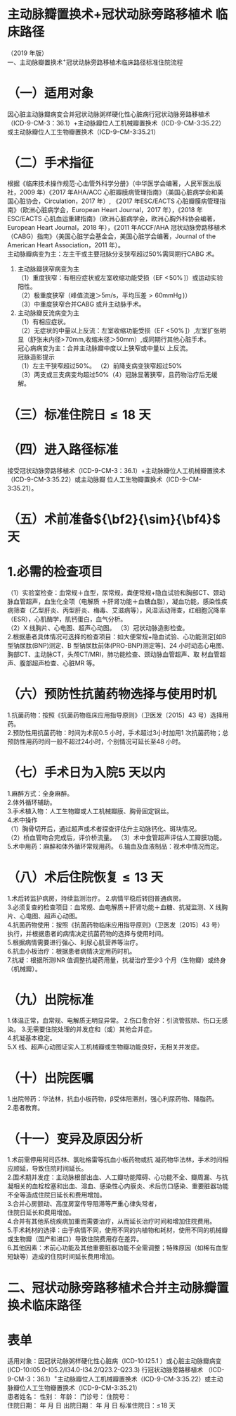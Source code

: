 # 主动脉瓣置换术+冠状动脉旁路移植术 临床路径  
（2019 年版）  
一、主动脉瓣置换术$^+$冠状动脉旁路移植术临床路径标准住院流程  
# （一）适用对象  
因心脏主动脉瓣病变合并冠状动脉粥样硬化性心脏病行冠状动脉旁路移植术（ICD-9-CM-3：36.1）$+$主动脉瓣位人工机械瓣置换术（ICD-9-CM-3:35.22）或主动脉瓣位人工生物瓣置换术（ICD-9-CM-3:35.21）  
# （二）手术指征  
根据《临床技术操作规范·心血管外科学分册》（中华医学会编著，人民军医出版社，2009 年）《2017 年AHA/ACC 心脏瓣膜病管理指南》（美国心脏病学会和美国心脏协会，Circulation，2017 年）, 《2017 年ESC/EACTS 心脏瓣膜病管理指南》（欧洲心脏病学会，European Heart Journal，2017 年），《2018 年ESC/EACTS 心肌血运重建指南》（欧洲心脏病学会，欧洲心胸外科协会编著，European Heart Journal，2018 年），《2011 年ACCF/AHA 冠状动脉旁路移植术（CABG）指南》（美国心脏学会基金会，美国心脏学会编著，Journal of the American Heart Association，2011 年）。  
主动脉瓣病变为主：左主干或主要冠脉分支狭窄超过$50\%$需同期行CABG 术。  
1. 主动脉瓣狭窄病变为主  
（1）重度狭窄：有相应症状或左室收缩功能受损（EF
$<\!50\%\,]$）或运动实验阳性。  
（2）极重度狭窄（峰值流速＞5m/s，平均压差${>}60\mathrm{mmHg}\,)$）  
（3）中重度狭窄合并CABG 或升主动脉手术。  
2. 主动脉瓣反流病变为主  
（1）有相应症状。  
（2）无症状的中量以上反流：左室收缩功能受损（EF
$<\!50\%\,]$）,左室扩张明显（舒张末内径$>\!70\mathrm{mm}$,收缩末径＞50mm）,或同期行其他心脏手术。  
冠心病病变为主：合并主动脉瓣中度以上狭窄或中量以 上反流。  
冠脉造影提示  
（1）左主干狭窄超过$50\%$。 （2）前降支病变狭窄超过$50\%$  
（3）两支或三支病变均超过$50\%$（4）冠脉显著狭窄，且药物治疗后无缓解。  
# （三）标准住院日${\leqslant}18$ 天  
# （四）进入路径标准  
接受冠状动脉旁路移植术（ICD-9-CM-3：36.1）$+$主动脉瓣位人工机械瓣置换术（ICD-9-CM-3:35.22）或主动脉瓣 位人工生物瓣置换术（ICD-9-CM-3:35.21）。  
# （五）术前准备${\bf2}{\sim}{\bf4}$ 天  
# 1.必需的检查项目  
（1）实验室检查：血常规＋血型，尿常规，粪便常规+隐血试验和胸部CT、颈动脉血管超声，血生化全项（电解质 ＋肝肾功能＋血糖血脂），凝血功能，感染性疾病筛查（乙型肝炎、丙型肝炎、梅毒、艾滋病等），风湿活动筛查，红细胞沉降率（ESR），心肌酶学，肌钙蛋白，血气分析。  
（2）X 线胸片、心电图、超声心动图。 （3）冠状动脉造影检查。  
2.根据患者具体情况可选择的检查项目：如大便常规$+$隐血试验、心功能测定[如B 型钠尿肽(BNP)测定、B 型钠尿肽前体(PRO-BNP)测定等]、24 小时动态心电图、胸部CT、主动脉CT，头颅CT/MRI，肺功能检查、颈动脉血管超声、取 材血管超声、腹部超声检查、心脏MR 等。  
# （六）预防性抗菌药物选择与使用时机  
1.抗菌药物：按照《抗菌药物临床应用指导原则》（卫医发〔2015〕43 号）选择用药。  
2.预防性用抗菌药物：时间为术前0.5 小时，手术超过3小时加用1 次抗菌药物；总预防性用药时间一般不超过24小时，个别情况可延长至48 小时。  
# （七）手术日为入院5 天以内  
1.麻醉方式：全身麻醉。  
2.体外循环辅助。  
3.手术植入物：人工生物瓣或人工机械瓣膜、胸骨固定钢丝。  
4.术中操作  
（1）胸骨切开后，通过超声或术者探查评估升主动脉钙化、斑块情况。  
（2）桥血管吻合完成后，评价桥流量。 （3）术中食管超声评估人工瓣膜功能。  
5.术中用药：麻醉和体外循环常规用药。 6.输血及血液制品：视术中情况而定。  
# （八）术后住院恢复${\leqslant}13$ 天  
1.术后转监护病房，持续监测治疗。 2.病情平稳后转回普通病房。  
3.必须复查的检查项目：血常规、血电解质＋肝肾功能＋血糖、抗凝监测、X 线胸片、心电图、超声心动图。  
4.抗菌药物使用：按照《抗菌药物临床应用指导原则》（卫医发〔2015〕43 号）执行，并根据患者的病情决定抗菌药物的选择与使用时间。  
5.根据病情需要进行强心、利尿心肌营养等治疗。  
6.抗血小板治疗：根据患者病情决定用药时机。  
7.抗凝：根据所测INR 值调整抗凝药用量，抗凝治疗至少3 个月（生物瓣）或终身（机械瓣）。  
# （九）出院标准  
1.体温正常，血常规、电解质无明显异常。 2.伤口愈合好：引流管拔除、伤口无感染。 3.无需要住院处理的并发症和（或）其他合并症。  
4.抗凝基本稳定。  
5.X 线、超声心动图证实人工机械瓣或生物瓣功能良好，无相关并发症。  
# （十）出院医嘱  
1.出院带药：华法林，抗血小板药物，β受体阻滞剂，强心利尿药物、降脂药。  
2.患者教育。  
# （十一）变异及原因分析  
1.术前需停用阿司匹林、氯吡格雷等抗血小板药物或抗 凝药物华法林，手术时间相应顺延，导致住院时间延长。  
2.围术期并发症：主动脉根部出血、人工瓣功能障碍、心功能不全、瓣周漏、与抗凝相关的血栓栓塞和出血、溶血、感染性心内膜炎、术后伤口感染、重要脏器功能不全等造成住院日延长和费用增加。  
3.合并心房颤动、高度房室传导阻滞等严重心律失常者，  
住院日延长和费用增加。  
4.合并有其他系统疾病加重而需要治疗，从而延长治疗时间和增加住院费用。  
5.手术耗材的选择：由于病情不同，使用不同的内植物和耗材，使用不同的机械瓣或生物瓣（国产和进口）导致住院费用存在差异。  
6.其他因素：术前心功能及其他重要脏器功能不全需调整；特殊原因（如稀有血型短缺等）造成的住院时间延长费用增加。  
# 二、冠状动脉旁路移植术合并主动脉瓣置换术临床路径  
# 表单  
适用对象：因冠状动脉粥样硬化性心脏病（ICD-10:I25.1 ）或心脏主动脉瓣病变 (ICD-10:I05.0-I05.2/I34.0-I34.2/Q23.2-Q23.3) 行冠状动脉旁路移植术 （ICD-9-CM-3：36.1）$^+$主动脉瓣位人工机械瓣置换术（ICD-9-CM-3:35.22）或主动脉瓣位人工生物瓣置换术（ICD-9-CM-3:35.21）  
患者姓名：       性别：   年龄：    门诊号：       住院号：  
住院日期：    年    月   日 出院日期：    年    月   日 标准住院日：$\leqslant\!18$ 天  
